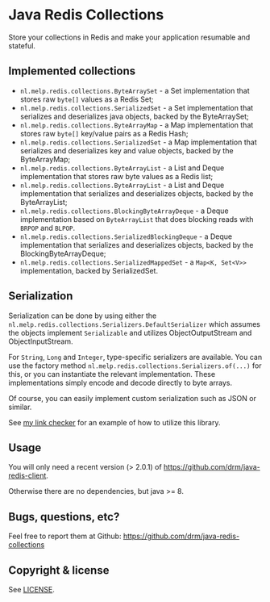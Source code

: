 # Java Redis Collections

Store your collections in Redis and make your application resumable and stateful.

## Implemented collections

* `nl.melp.redis.collections.ByteArraySet` - a Set implementation that stores raw `byte[]` values as a Redis Set;
* `nl.melp.redis.collections.SerializedSet` - a Set implementation that serializes and deserializes java objects, 
   backed by the ByteArraySet;
* `nl.melp.redis.collections.ByteArrayMap` - a Map implementation that stores raw `byte[]` key/value pairs as a Redis Hash;
* `nl.melp.redis.collections.SerializedSet` - a Map implementation that serializes and deserializes key and value objects, 
   backed by the ByteArrayMap;
* `nl.melp.redis.collections.ByteArrayList` - a List and Deque implementation that stores raw byte values as a Redis list;
* `nl.melp.redis.collections.ByteArrayList` - a List and Deque implementation that serializes and deserializes objects, 
  backed by the ByteArrayList;
* `nl.melp.redis.collections.BlockingByteArrayDeque` - a Deque implementation based on `ByteArrayList` that does blocking reads with `BRPOP` and `BLPOP`.
* `nl.melp.redis.collections.SerializedBlockingDeque` - a Deque implementation that serializes and deserializes objects, 
  backed by the BlockingByteArrayDeque;
* `nl.melp.redis.collections.SerializedMappedSet` - a `Map<K, Set<V>>` implementation, backed by SerializedSet.
  
## Serialization

Serialization can be done by using either the `nl.melp.redis.collections.Serializers.DefaultSerializer` which
assumes the objects implement `Serializable` and utilizes ObjectOutputStream and ObjectInputStream.

For `String`, `Long` and `Integer`, type-specific serializers are available. You can use the factory method
`nl.melp.redis.collections.Serializers.of(...)` for this, or you can instantiate the relevant implementation.
These implementations simply encode and decode directly to byte arrays.

Of course, you can easily implement custom serialization such as JSON or similar.
 
See [my link checker](https://github.com/drm/java-linkchecker) for an example of how to utilize this library.

## Usage

You will only need a recent version (> 2.0.1) of https://github.com/drm/java-redis-client. 

Otherwise there are no dependencies, but java >= 8.

## Bugs, questions, etc?

Feel free to report them at Github: https://github.com/drm/java-redis-collections

## Copyright & license

See [LICENSE](LICENSE).
